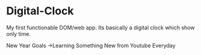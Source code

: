 # Digital-Clock
My first functionable DOM/web app. Its basically a digital clock which show only time.

New Year Goals ->Learning Something New from Youtube Everyday
